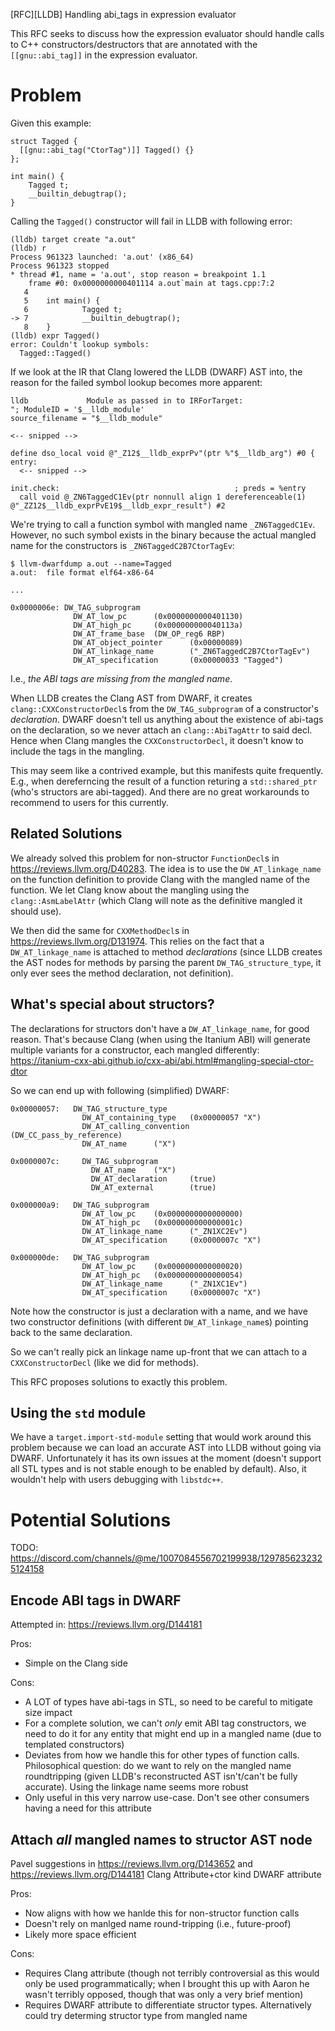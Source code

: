 [RFC][LLDB] Handling abi_tags in expression evaluator

This RFC seeks to discuss how the expression evaluator should handle
calls to C++ constructors/destructors that are annotated with the
`[[gnu::abi_tag]]` in the expression evaluator.

# Problem

Given this example:
```
struct Tagged {
  [[gnu::abi_tag("CtorTag")]] Tagged() {}
};

int main() {
	Tagged t;
	__builtin_debugtrap();
}
```
Calling the `Tagged()` constructor will fail in LLDB with following error:
```
(lldb) target create "a.out"                                                                       
(lldb) r                                                                                           
Process 961323 launched: 'a.out' (x86_64)  
Process 961323 stopped                                                                             
* thread #1, name = 'a.out', stop reason = breakpoint 1.1                                          
    frame #0: 0x0000000000401114 a.out`main at tags.cpp:7:2                                        
   4                                                                                               
   5    int main() {                                                                               
   6            Tagged t;                                                                          
-> 7            __builtin_debugtrap();                                                             
   8    }                                                                                          
(lldb) expr Tagged()                                                                               
error: Couldn't lookup symbols:                                                                    
  Tagged::Tagged()                                                                                 
```

If we look at the IR that Clang lowered the LLDB (DWARF) AST into,
the reason for the failed symbol lookup becomes more apparent:
```
lldb             Module as passed in to IRForTarget: 
"; ModuleID = '$__lldb_module'
source_filename = "$__lldb_module"

<-- snipped -->

define dso_local void @"_Z12$__lldb_exprPv"(ptr %"$__lldb_arg") #0 {
entry:
  <-- snipped -->

init.check:                                       ; preds = %entry
  call void @_ZN6TaggedC1Ev(ptr nonnull align 1 dereferenceable(1) @"_ZZ12$__lldb_exprPvE19$__lldb_expr_result") #2
```
We're trying to call a function symbol with mangled name `_ZN6TaggedC1Ev`.
However, no such symbol exists in the binary because the actual mangled
name for the constructors is `_ZN6TaggedC2B7CtorTagEv`:
```
$ llvm-dwarfdump a.out --name=Tagged
a.out:  file format elf64-x86-64

...

0x0000006e: DW_TAG_subprogram
              DW_AT_low_pc      (0x0000000000401130)
              DW_AT_high_pc     (0x000000000040113a)
              DW_AT_frame_base  (DW_OP_reg6 RBP)
              DW_AT_object_pointer      (0x00000089)
              DW_AT_linkage_name        ("_ZN6TaggedC2B7CtorTagEv")
              DW_AT_specification       (0x00000033 "Tagged")

```

I.e., *the ABI tags are missing from the mangled name*.

When LLDB creates the Clang AST from DWARF, it creates `clang::CXXConstructorDecl`s
from the `DW_TAG_subprogram` of a constructor's *declaration*. DWARF doesn't
tell us anything about the existence of abi-tags on the declaration, so we
never attach an `clang::AbiTagAttr` to said decl. Hence when Clang mangles the
`CXXConstructorDecl`, it doesn't know to include the tags in the mangling.

This may seem like a contrived example, but this manifests quite frequently. E.g.,
when dereferncing the result of a function returing a `std::shared_ptr` (who's structors
are abi-tagged). And there are no great workarounds to recommend to users for this currently.

## Related Solutions

We already solved this problem for non-structor `FunctionDecl`s in https://reviews.llvm.org/D40283.
The idea is to use the `DW_AT_linkage_name` on the function definition to
provide Clang with the mangled name of the function. We let Clang know about
the mangling using the `clang::AsmLabelAttr` (which Clang will note as the definitive
mangled it should use).

We then did the same for `CXXMethodDecl`s in https://reviews.llvm.org/D131974. This relies
on the fact that a `DW_AT_linkage_name` is attached to method *declarations* (since
LLDB creates the AST nodes for methods by parsing the parent `DW_TAG_structure_type`,
it only ever sees the method declaration, not definition).

## What's special about structors?

The declarations for structors don't have a `DW_AT_linkage_name`, for good reason. That's because
Clang (when using the Itanium ABI) will generate multiple variants for a constructor, each mangled
differently: https://itanium-cxx-abi.github.io/cxx-abi/abi.html#mangling-special-ctor-dtor

So we can end up with following (simplified) DWARF:
```
0x00000057:   DW_TAG_structure_type
                DW_AT_containing_type   (0x00000057 "X")
                DW_AT_calling_convention        (DW_CC_pass_by_reference)
                DW_AT_name      ("X")

0x0000007c:     DW_TAG_subprogram
                  DW_AT_name    ("X")
                  DW_AT_declaration     (true)
                  DW_AT_external        (true)

0x000000a9:   DW_TAG_subprogram
                DW_AT_low_pc    (0x0000000000000000)
                DW_AT_high_pc   (0x000000000000001c)
                DW_AT_linkage_name      ("_ZN1XC2Ev")
                DW_AT_specification     (0x0000007c "X")

0x000000de:   DW_TAG_subprogram
                DW_AT_low_pc    (0x0000000000000020)
                DW_AT_high_pc   (0x0000000000000054)
                DW_AT_linkage_name      ("_ZN1XC1Ev")
                DW_AT_specification     (0x0000007c "X")
```

Note how the constructor is just a declaration with a name, and we have two
constructor definitions (with different `DW_AT_linkage_name`s) pointing
back to the same declaration.

So we can't really pick an linkage name up-front that we can attach to
a `CXXConstructorDecl` (like we did for methods).

This RFC proposes solutions to exactly this problem.

## Using the `std` module

We have a `target.import-std-module` setting that would work around this problem
because we can load an accurate AST into LLDB without going via DWARF. Unfortunately
it has its own issues at the moment (doesn't support all STL types and is not stable
enough to be enabled by default). Also, it wouldn't help with users debugging with
`libstdc++`.

# Potential Solutions

TODO: https://discord.com/channels/@me/1007084556702199938/1297856232325124158

## Encode ABI tags in DWARF

Attempted in: https://reviews.llvm.org/D144181

Pros:
* Simple on the Clang side

Cons:
* A LOT of types have abi-tags in STL, so need to be careful to mitigate size impact
* For a complete solution, we can't *only* emit ABI tag constructors, we need to do it for any entity that might end up in a mangled name (due to templated constructors)
* Deviates from how we handle this for other types of function calls. Philosophical question: do we want to rely on the mangled name roundtripping (given LLDB's reconstructed AST isn't/can't be fully accurate). Using the linkage name seems more robust
* Only useful in this very narrow use-case. Don't see other consumers having a need for this attribute

## Attach *all* mangled names to structor AST node

Pavel suggestions in https://reviews.llvm.org/D143652 and https://reviews.llvm.org/D144181
Clang Attribute+ctor kind DWARF attribute

Pros:
* Now aligns with how we hanlde this for non-structor function calls
* Doesn't rely on manlged name round-tripping (i.e., future-proof)
* Likely more space efficient

Cons:
* Requires Clang attribute (though not terribly controversial as this would only be
  used programmatically; when I brought this up with Aaron he wasn't terribly opposed,
  though that was only a very brief mention)
* Requires DWARF attribute to differentiate structor types. Alternatively could try determing structor type from mangled name
